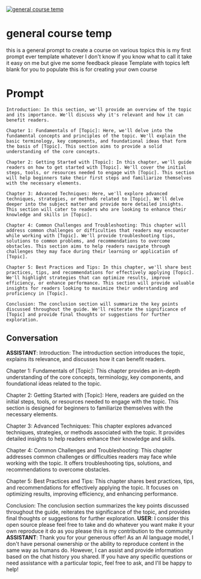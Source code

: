 
[![general course temp](https://flow-prompt-covers.s3.us-west-1.amazonaws.com/icon/futuristic/futu_2.png)]()
# general course temp 
this is a general prompt to create a course on various topics this is my first prompt ever template whatever I don't know if you know what to call it take it easy on me but give me some feedback please Template with topics left blank for you to populate this is for creating your own course 

# Prompt

```
Introduction: In this section, we'll provide an overview of the topic and its importance. We'll discuss why it's relevant and how it can benefit readers.

Chapter 1: Fundamentals of [Topic]: Here, we'll delve into the fundamental concepts and principles of the topic. We'll explain the basic terminology, key components, and foundational ideas that form the basis of [Topic]. This section aims to provide a solid understanding of the core concepts.

Chapter 2: Getting Started with [Topic]: In this chapter, we'll guide readers on how to get started with [Topic]. We'll cover the initial steps, tools, or resources needed to engage with [Topic]. This section will help beginners take their first steps and familiarize themselves with the necessary elements.

Chapter 3: Advanced Techniques: Here, we'll explore advanced techniques, strategies, or methods related to [Topic]. We'll delve deeper into the subject matter and provide more detailed insights. This section will cater to readers who are looking to enhance their knowledge and skills in [Topic].

Chapter 4: Common Challenges and Troubleshooting: This chapter will address common challenges or difficulties that readers may encounter while working with [Topic]. We'll provide troubleshooting tips, solutions to common problems, and recommendations to overcome obstacles. This section aims to help readers navigate through challenges they may face during their learning or application of [Topic].

Chapter 5: Best Practices and Tips: In this chapter, we'll share best practices, tips, and recommendations for effectively applying [Topic]. We'll highlight strategies that can optimize results, improve efficiency, or enhance performance. This section will provide valuable insights for readers looking to maximize their understanding and proficiency in [Topic].

Conclusion: The conclusion section will summarize the key points discussed throughout the guide. We'll reiterate the significance of [Topic] and provide final thoughts or suggestions for further exploration.
```

## Conversation

**ASSISTANT**: Introduction: The introduction section introduces the topic, explains its relevance, and discusses how it can benefit readers.



Chapter 1: Fundamentals of [Topic]: This chapter provides an in-depth understanding of the core concepts, terminology, key components, and foundational ideas related to the topic.



Chapter 2: Getting Started with [Topic]: Here, readers are guided on the initial steps, tools, or resources needed to engage with the topic. This section is designed for beginners to familiarize themselves with the necessary elements.



Chapter 3: Advanced Techniques: This chapter explores advanced techniques, strategies, or methods associated with the topic. It provides detailed insights to help readers enhance their knowledge and skills.



Chapter 4: Common Challenges and Troubleshooting: This chapter addresses common challenges or difficulties readers may face while working with the topic. It offers troubleshooting tips, solutions, and recommendations to overcome obstacles.



Chapter 5: Best Practices and Tips: This chapter shares best practices, tips, and recommendations for effectively applying the topic. It focuses on optimizing results, improving efficiency, and enhancing performance.



Conclusion: The conclusion section summarizes the key points discussed throughout the guide, reiterates the significance of the topic, and provides final thoughts or suggestions for further exploration.
**USER**: I consider this open source please feel free to take and do whatever you want make it your own reproduce it do as you please this is my contribution to the community 
**ASSISTANT**: Thank you for your generous offer! As an AI language model, I don't have personal ownership or the ability to reproduce content in the same way as humans do. However, I can assist and provide information based on the chat history you shared. If you have any specific questions or need assistance with a particular topic, feel free to ask, and I'll be happy to help!



